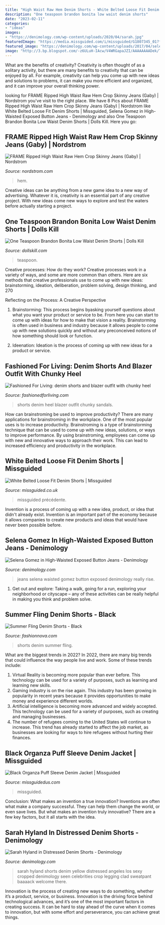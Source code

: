 ```yaml
---
title: "High Waist Raw Hem Denim Shorts - White Belted Loose Fit Denim Shorts"
description: "One teaspoon brandon bonita low waist denim shorts"
date: "2023-02-11"
categories:
- "ideas"
images:
- "https://denimology.com/wp-content/uploads/2020/04/sarah.jpg"
featuredImage: "https://media.missguided.com/i/missguided/G1807345_01?fmt=jpeg&amp;fmt.jpeg.interlaced=true&amp;$product-page__main--2x$"
featured_image: "https://denimology.com/wp-content/uploads/2017/04/selena.jpg"
image: "http://3.bp.blogspot.com/-z6ULuH-IAcw/V4WRGapaJZI/AAAAAAAADek/Tmg1FBz6jIEUe3ZFd3HfyMumPLoFlrdYwCK4B/s1600/denim%2Bcutoffs.%2Bblack%2Bblazer.%2Blace%2Bcami.%2Bdenim%2Bcutoffs%2Boutfit.%2Bshorts%2Band%2Bblazer%2Boutfit-42.jpg"
---
```



What are the benefits of creativity?
Creativity is often thought of as a solitary activity, but there are many benefits to creativity that can be enjoyed by all. For example, creativity can help you come up with new ideas and solutions to problems, it can make you more efficient and organized, and it can improve your overall thinking power.

	

		
looking for FRAME Ripped High Waist Raw Hem Crop Skinny Jeans (Gaby) | Nordstrom you've visit to the right place. We have 8 Pics about FRAME Ripped High Waist Raw Hem Crop Skinny Jeans (Gaby) | Nordstrom like White Belted Loose Fit Denim Shorts | Missguided, Selena Gomez in High-Waisted Exposed Button Jeans - Denimology and also One Teaspoon Brandon Bonita Low Waist Denim Shorts | Dolls Kill. Here you go:
		
    
## FRAME Ripped High Waist Raw Hem Crop Skinny Jeans (Gaby) | Nordstrom

<img loading=lazy src="https://n.nordstrommedia.com/id/sr3/e95c413a-bf29-4c39-8449-1a03561d18ce.jpeg?crop=pad&amp;pad_color=FFF&amp;format=jpeg&amp;w=780&amp;h=1196" onerror="this.onerror=null;this.src='https://tse3.mm.bing.net/th?id=OIP.Lq1EkHk2uaHA2vER1whLDwHaLW&amp;pid=15.1';" alt="FRAME Ripped High Waist Raw Hem Crop Skinny Jeans (Gaby) | Nordstrom">

_Source: nordstrom.com_

>hem. 

	

Creative ideas can be anything from a new game idea to a new way of advertising. Whatever it is, creativity is an essential part of any creative project. With new ideas come new ways to explore and test the waters before actually starting a project.

    
## One Teaspoon Brandon Bonita Low Waist Denim Shorts | Dolls Kill

<img loading=lazy src="https://media.dollskill.com/media/6RVrn0D7S8HV4L1s1G7HZfwaFrGpGF5M-34.jpg" onerror="this.onerror=null;this.src='https://tse4.mm.bing.net/th?id=OIP.0MKAsZOzW41iKP8e8ZKPDgHaKi&amp;pid=15.1';" alt="One Teaspoon Brandon Bonita Low Waist Denim Shorts | Dolls Kill">

_Source: dollskill.com_

>teaspoon. 

	

Creative processes: How do they work?
Creative processes work in a variety of ways, and some are more common than others. Here are six methods that creative professionals use to come up with new ideas: brainstorming, ideation, deliberation, problem solving, design thinking, and 270

Reflecting on the Process: A Creative Perspective

1. Brainstorming: This process begins byasking yourself questions about what you want your product or service to be. From here you can start to come up with ideas for how to make that vision a reality. Brainstorming is often used in business and industry because it allows people to come up with new solutions quickly and without any preconceived notions of how something should look or function.

2. Ideenation: Ideation is the process of coming up with new ideas for a product or service.

    
## Fashioned For Living: Denim Shorts And Blazer Outfit With Chunky Heel

<img loading=lazy src="http://3.bp.blogspot.com/-z6ULuH-IAcw/V4WRGapaJZI/AAAAAAAADek/Tmg1FBz6jIEUe3ZFd3HfyMumPLoFlrdYwCK4B/s1600/denim%2Bcutoffs.%2Bblack%2Bblazer.%2Blace%2Bcami.%2Bdenim%2Bcutoffs%2Boutfit.%2Bshorts%2Band%2Bblazer%2Boutfit-42.jpg" onerror="this.onerror=null;this.src='https://tse3.mm.bing.net/th?id=OIP.54deNKfi7iStRF-KayXqiQHaJ8&amp;pid=15.1';" alt="Fashioned For Living: denim shorts and blazer outfit with chunky heel">

_Source: fashionedforliving.com_

>shorts denim heel blazer outfit chunky sandals. 

	

How can brainstroming be used to improve productivity?
There are many applications for brainstroming in the workplace. One of the most popular uses is to increase productivity. Brainstroming is a type of brainstorming technique that can be used to come up with new ideas, solutions, or ways to improve performance. By using brainstroming, employees can come up with new and innovative ways to approach their work. This can lead to increased efficiency and productivity in the workplace.

    
## White Belted Loose Fit Denim Shorts | Missguided

<img loading=lazy src="https://media.missguided.com/i/missguided/G1807345_01?fmt=jpeg&amp;fmt.jpeg.interlaced=true&amp;$product-page__main--2x$" onerror="this.onerror=null;this.src='https://tse3.mm.bing.net/th?id=OIP.Ko2g7DfI4IVdZHr6WVhKqAHaKu&amp;pid=15.1';" alt="White Belted Loose Fit Denim Shorts | Missguided">

_Source: missguided.co.uk_

>missguided précédente. 

	

Invention is a process of coming up with a new idea, product, or idea that didn't already exist. Invention is an important part of the economy because it allows companies to create new products and ideas that would have never been possible before.

    
## Selena Gomez In High-Waisted Exposed Button Jeans - Denimology

<img loading=lazy src="https://denimology.com/wp-content/uploads/2017/04/selena.jpg" onerror="this.onerror=null;this.src='https://tse1.mm.bing.net/th?id=OIP.uBcJ-48NTknyHEqA2YFkrgHaOQ&amp;pid=15.1';" alt="Selena Gomez in High-Waisted Exposed Button Jeans - Denimology">

_Source: denimology.com_

>jeans selena waisted gomez button exposed denimology really rise. 

	

1. Get out and explore: Taking a walk, going for a run, exploring your neighborhood or cityscape – any of these activities can be really helpful in making you think and problem solve. 

    
## Summer Fling Denim Shorts - Black

<img loading=lazy src="https://cdn.shopify.com/s/files/1/0293/9277/products/Fashion_Nova_03-14-17-418_1000x.jpg?v=1529552422" onerror="this.onerror=null;this.src='https://tse4.mm.bing.net/th?id=OIP.MOJR33efFhug_uyIb11HDwHaLF&amp;pid=15.1';" alt="Summer Fling Denim Shorts - Black">

_Source: fashionnova.com_

>shorts denim summer fling. 

	

What are the biggest trends in 2022?
In 2022, there are many big trends that could influence the way people live and work. Some of these trends include: 
1) Virtual Reality is becoming more popular than ever before. This technology can be used for a variety of purposes, such as learning and learning new skills. 
2) Gaming industry is on the rise again. This industry has been growing in popularity in recent years because it provides opportunities to make money and experience different worlds. 
3) Artificial intelligence is becoming more advanced and widely accepted. This technology can be used for a variety of purposes, such as creating and managing businesses. 
4) The number of refugees coming to the United States will continue to increase. This trend has already started to affect the job market, as businesses are looking for ways to hire refugees without hurting their finances.

    
## Black Organza Puff Sleeve Denim Jacket | Missguided

<img loading=lazy src="https://media.missguided.com/i/missguided/G1807901_01?fmt=jpeg&amp;fmt.jpeg.interlaced=true&amp;$product-page__main--3x$" onerror="this.onerror=null;this.src='https://tse2.mm.bing.net/th?id=OIP.4geV58G6qYi89jNQMnZyPgHaKu&amp;pid=15.1';" alt="Black Organza Puff Sleeve Denim Jacket | Missguided">

_Source: missguidedus.com_

>missguided. 

	

Conclusion: What makes an invention a true innovation?
Inventions are often what make a company successful. They can help them change the world, or even save lives. But what makes an invention truly innovative? There are a few key factors, but it all starts with the idea.

    
## Sarah Hyland In Distressed Denim Shorts - Denimology

<img loading=lazy src="https://denimology.com/wp-content/uploads/2020/04/sarah.jpg" onerror="this.onerror=null;this.src='https://tse2.mm.bing.net/th?id=OIP.KmMG4tDgGFfRDuSPudxODQHaJ3&amp;pid=15.1';" alt="Sarah Hyland in Distressed Denim Shorts - Denimology">

_Source: denimology.com_

>sarah hyland shorts denim yellow distressed angeles los sexy cropped denimology seen celebrities crop legging clad sweatpant baaaack welcome there. 

	

Innovation is the process of creating new ways to do something, whether it’s a product, service, or business. Innovation is the driving force behind technological advances, and it’s one of the most important factors in creating success. It can be hard to stay ahead of the curve when it comes to innovation, but with some effort and perseverance, you can achieve great things.

